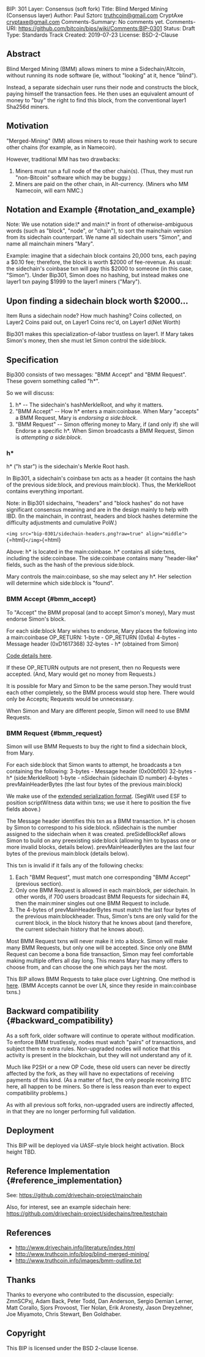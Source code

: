 BIP: 301
Layer: Consensus (soft fork)
Title: Blind Merged Mining (Consensus layer)
Author: Paul Sztorc <truthcoin@gmail.com>
CryptAxe <cryptaxe@gmail.com>
Comments-Summary: No comments yet.
Comments-URI: https://github.com/bitcoin/bips/wiki/Comments:BIP-0301
Status: Draft
Type: Standards Track
Created: 2019-07-23
License: BSD-2-Clause

## Abstract

Blind Merged Mining (BMM) allows miners to mine a Sidechain/Altcoin,
without running its node software (ie, without \"looking\" at it, hence
\"blind\").

Instead, a separate sidechain user runs their node and constructs the
block, paying himself the transaction fees. He then uses an equivalent
amount of money to \"buy\" the right to find this block, from the
conventional layer1 Sha256d miners.

## Motivation

\"Merged-Mining\" (MM) allows miners to reuse their hashing work to
secure other chains (for example, as in Namecoin).

However, traditional MM has two drawbacks:

1.  Miners must run a full node of the other chain(s). (Thus, they must
run \"non-Bitcoin\" software which may be buggy.)
2.  Miners are paid on the other chain, in Alt-currency. (Miners who MM
Namecoin, will earn NMC.)

## Notation and Example {#notation_and_example}

Note: We use notation side:\\\* and main:\\\* in front of
otherwise-ambiguous words (such as \"block\", \"node\", or \"chain\"),
to sort the mainchain version from its sidechain counterpart. We name
all sidechain users \"Simon\", and name all mainchain miners \"Mary\".

Example: imagine that a sidechain block contains 20,000 txns, each
paying a \$0.10 fee; therefore, the block is worth \$2000 of
fee-revenue. As usual: the sidechain\'s coinbase txn will pay this
\$2000 to someone (in this case, \"Simon\"). Under Bip301, Simon does no
hashing, but instead makes one layer1 txn paying \$1999 to the layer1
miners (\"Mary\").

Upon finding a sidechain block worth \$2000\...
-------------------------------------------------
Item
Runs a sidechain node?
How much hashing?
Coins collected, on Layer2
Coins paid out, on Layer1
Coins rec\'d, on Layer1
d(Net Worth)

Bip301 makes this specialization-of-labor trustless on layer1. If Mary
takes Simon\'s money, then she must let Simon control the side:block.

## Specification

Bip300 consists of two messages: \"BMM Accept\" and \"BMM Request\".
These govern something called \"h\*\".

So we will discuss:

1.  h\* \-- The sidechain\'s hashMerkleRoot, and why it matters.
2.  \"BMM Accept\" \-- How h\* enters a main:coinbase. When Mary
\"accepts\" a BMM Request, Mary is *endorsing a side:block*.
3.  \"BMM Request\" \-- Simon offering money to Mary, if (and only if)
she will Endorse a specific h\*. When Simon broadcasts a BMM
Request, Simon is *attempting a side:block*.

### h\*

h\* (\"h star\") is the sidechain\'s Merkle Root hash.

In Bip301, a sidechain\'s coinbase txn acts as a header (it contains the
hash of the previous side:block, and previous main:block). Thus, the
MerkleRoot contains everything important.

Note: in Bip301 sidechains, \"headers\" and \"block hashes\" do not have
significant consensus meaning and are in the design mainly to help with
IBD. (In the mainchain, in contrast, headers and block hashes determine
the difficulty adjustments and cumulative PoW.)

`<img src="bip-0301/sidechain-headers.png?raw=true" align="middle">`{=html}`</img>`{=html}

Above: h\* is located in the main:coinbase. h\* contains all side:txns,
including the side:coinbase. The side:coinbase contains many
\"header-like\" fields, such as the hash of the previous side:block.

Mary controls the main:coinbase, so she may select any h\*. Her
selection will determine which side:block is \"found\".

### BMM Accept {#bmm_accept}

To \"Accept\" the BMM proposal (and to accept Simon\'s money), Mary must
endorse Simon\'s block.

For each side:block Mary wishes to endorse, Mary places the following into a main:coinbase OP_RETURN:
1-byte - OP_RETURN (0x6a)
4-bytes - Message header (0xD1617368)
32-bytes - h* (obtained from Simon)

[Code details
here](https://github.com/drivechain-project/mainchain/blob/8901d469975752d799b6a7a61d4e00a9a124028f/src/validation.cpp#L3530-L3572).

If these OP_RETURN outputs are not present, then no Requests were
accepted. (And, Mary would get no money from Requests.)

It is possible for Mary and Simon to be the same person.They would trust
each other completely, so the BMM process would stop here. There would
only be Accepts; Requests would be unnecessary.

When Simon and Mary are different people, Simon will need to use BMM
Requests.

### BMM Request {#bmm_request}

Simon will use BMM Requests to buy the right to find a sidechain block,
from Mary.

For each side:block that Simon wants to attempt, he broadcasts a txn containing the following:
3-bytes - Message header (0x00bf00)
32-bytes  - h* (side:MerkleRoot)
1-byte  - nSidechain (sidechain ID number)
4-bytes - prevMainHeaderBytes (the last four bytes of the previous main:block)

We make use of the [extended serialization
format](https://github.com/drivechain-project/mainchain/blob/8901d469975752d799b6a7a61d4e00a9a124028f/src/primitives/transaction.h#L224-L331).
(SegWit used ESF to position scriptWitness data within txns; we use it
here to position the five fields above.)

The Message header identifies this txn as a BMM transaction. h\* is
chosen by Simon to correspond to his side:block. nSidechain is the
number assigned to the sidechain when it was created. preSideBlockRef
allows Simon to build on any preexisting side:block (allowing him to
bypass one or more invalid blocks, details below). prevMainHeaderBytes
are the last four bytes of the previous main:block (details below).

This txn is invalid if it fails any of the following checks:

1.  Each \"BMM Request\", must match one corresponding \"BMM Accept\"
(previous section).
2.  Only one BMM Request is allowed in each main:block, per sidechain.
In other words, if 700 users broadcast BMM Requests for sidechain
#4, then the main:miner singles out one BMM Request to include.
3.  The 4-bytes of prevMainHeaderBytes must match the last four bytes of
the previous main:blockheader. Thus, Simon\'s txns are only valid
for the current block, in the block history that he knows about (and
therefore, the current sidechain history that he knows about).

Most BMM Request txns will never make it into a block. Simon will make
many BMM Requests, but only one will be accepted. Since only one BMM
Request can become a bona fide transaction, Simon may feel comfortable
making multiple offers all day long. This means Mary has many offers to
choose from, and can choose the one which pays her the most.

This BIP allows BMM Requests to take place over Lightning. One method is
[here](https://www.drivechain.info/media/bmm-note/bmm-lightning/). (BMM
Accepts cannot be over LN, since they reside in main:coinbase txns.)

## Backward compatibility {#backward_compatibility}

As a soft fork, older software will continue to operate without
modification. To enforce BMM trustlessly, nodes must watch \"pairs\" of
transactions, and subject them to extra rules. Non-upgraded nodes will
notice that this activity is present in the blockchain, but they will
not understand any of it.

Much like P2SH or a new OP Code, these old users can never be directly
affected by the fork, as they will have no expectations of receiving
payments of this kind. (As a matter of fact, the only people receiving
BTC here, all happen to be miners. So there is less reason than ever to
expect compatibility problems.)

As with all previous soft forks, non-upgraded users are indirectly
affected, in that they are no longer performing full validation.

## Deployment

This BIP will be deployed via UASF-style block height activation. Block
height TBD.

## Reference Implementation {#reference_implementation}

See: <https://github.com/drivechain-project/mainchain>

Also, for interest, see an example sidechain here:
<https://github.com/drivechain-project/sidechains/tree/testchain>

## References

-   <http://www.drivechain.info/literature/index.html>
-   <http://www.truthcoin.info/blog/blind-merged-mining/>
-   <http://www.truthcoin.info/images/bmm-outline.txt>

## Thanks

Thanks to everyone who contributed to the discussion, especially:
ZmnSCPxj, Adam Back, Peter Todd, Dan Anderson, Sergio Demian Lerner,
Matt Corallo, Sjors Provoost, Tier Nolan, Erik Aronesty, Jason
Dreyzehner, Joe Miyamoto, Chris Stewart, Ben Goldhaber.

## Copyright

This BIP is licensed under the BSD 2-clause license.
